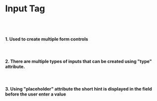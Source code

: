 <h1>Input Tag</h1>
<br>
<br>

<h4>1. Used to create multiple form controls</h4>
<br>

<h4>2. There are multiple types of inputs that can be created using "type" attribute.</h4>
<br>

<h4>3. Using "placeholder" attribute the short hint is displayed in the field before the user enter a value</h4>
<br>